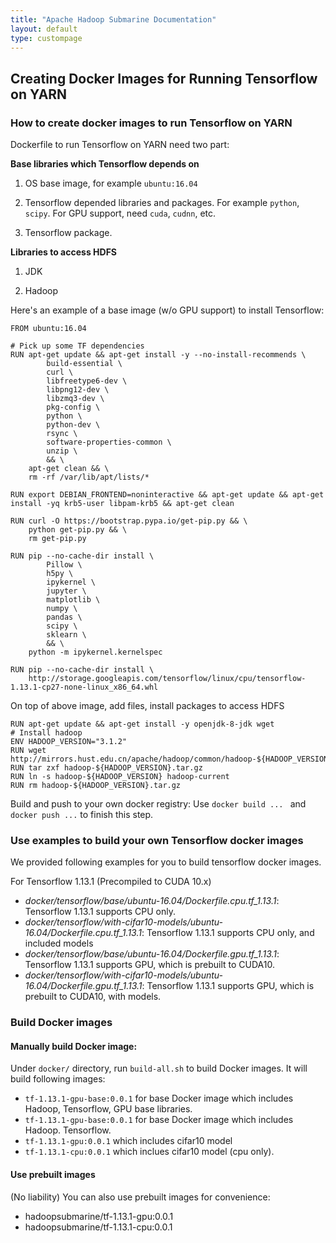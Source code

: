 ```yaml
---
title: "Apache Hadoop Submarine Documentation"
layout: default
type: custompage
---
```


<!--
   Licensed to the Apache Software Foundation (ASF) under one or more
   contributor license agreements.  See the NOTICE file distributed with
   this work for additional information regarding copyright ownership.
   The ASF licenses this file to You under the Apache License, Version 2.0
   (the "License"); you may not use this file except in compliance with
   the License.  You may obtain a copy of the License at
   http://www.apache.org/licenses/LICENSE-2.0
   Unless required by applicable law or agreed to in writing, software
   distributed under the License is distributed on an "AS IS" BASIS,
   WITHOUT WARRANTIES OR CONDITIONS OF ANY KIND, either express or implied.
   See the License for the specific language governing permissions and
   limitations under the License.
-->

## Creating Docker Images for Running Tensorflow on YARN

### How to create docker images to run Tensorflow on YARN

Dockerfile to run Tensorflow on YARN need two part:

**Base libraries which Tensorflow depends on**

1) OS base image, for example ```ubuntu:16.04```

2) Tensorflow depended libraries and packages. For example ```python```, ```scipy```. For GPU support, need ```cuda```, ```cudnn```, etc.

3) Tensorflow package.

**Libraries to access HDFS**

1) JDK

2) Hadoop

Here's an example of a base image (w/o GPU support) to install Tensorflow:
```shell
FROM ubuntu:16.04

# Pick up some TF dependencies
RUN apt-get update && apt-get install -y --no-install-recommends \
        build-essential \
        curl \
        libfreetype6-dev \
        libpng12-dev \
        libzmq3-dev \
        pkg-config \
        python \
        python-dev \
        rsync \
        software-properties-common \
        unzip \
        && \
    apt-get clean && \
    rm -rf /var/lib/apt/lists/*

RUN export DEBIAN_FRONTEND=noninteractive && apt-get update && apt-get install -yq krb5-user libpam-krb5 && apt-get clean

RUN curl -O https://bootstrap.pypa.io/get-pip.py && \
    python get-pip.py && \
    rm get-pip.py

RUN pip --no-cache-dir install \
        Pillow \
        h5py \
        ipykernel \
        jupyter \
        matplotlib \
        numpy \
        pandas \
        scipy \
        sklearn \
        && \
    python -m ipykernel.kernelspec

RUN pip --no-cache-dir install \
    http://storage.googleapis.com/tensorflow/linux/cpu/tensorflow-1.13.1-cp27-none-linux_x86_64.whl
```

On top of above image, add files, install packages to access HDFS
```shell
RUN apt-get update && apt-get install -y openjdk-8-jdk wget
# Install hadoop
ENV HADOOP_VERSION="3.1.2"
RUN wget http://mirrors.hust.edu.cn/apache/hadoop/common/hadoop-${HADOOP_VERSION}/hadoop-${HADOOP_VERSION}.tar.gz
RUN tar zxf hadoop-${HADOOP_VERSION}.tar.gz
RUN ln -s hadoop-${HADOOP_VERSION} hadoop-current
RUN rm hadoop-${HADOOP_VERSION}.tar.gz
```

Build and push to your own docker registry: Use ```docker build ... ``` and ```docker push ...``` to finish this step.

### Use examples to build your own Tensorflow docker images

We provided following examples for you to build tensorflow docker images.

For Tensorflow 1.13.1 (Precompiled to CUDA 10.x)

- *docker/tensorflow/base/ubuntu-16.04/Dockerfile.cpu.tf_1.13.1*: Tensorflow 1.13.1 supports CPU only.
- *docker/tensorflow/with-cifar10-models/ubuntu-16.04/Dockerfile.cpu.tf_1.13.1*: Tensorflow 1.13.1 supports CPU only, and included models
- *docker/tensorflow/base/ubuntu-16.04/Dockerfile.gpu.tf_1.13.1*: Tensorflow 1.13.1 supports GPU, which is prebuilt to CUDA10.
- *docker/tensorflow/with-cifar10-models/ubuntu-16.04/Dockerfile.gpu.tf_1.13.1*: Tensorflow 1.13.1 supports GPU, which is prebuilt to CUDA10, with models.

### Build Docker images

#### Manually build Docker image:

Under `docker/` directory, run `build-all.sh` to build Docker images. It will build following images:

- `tf-1.13.1-gpu-base:0.0.1` for base Docker image which includes Hadoop, Tensorflow, GPU base libraries.
- `tf-1.13.1-gpu-base:0.0.1` for base Docker image which includes Hadoop. Tensorflow.
- `tf-1.13.1-gpu:0.0.1` which includes cifar10 model
- `tf-1.13.1-cpu:0.0.1` which inclues cifar10 model (cpu only).

#### Use prebuilt images

(No liability)
You can also use prebuilt images for convenience:

- hadoopsubmarine/tf-1.13.1-gpu:0.0.1
- hadoopsubmarine/tf-1.13.1-cpu:0.0.1
